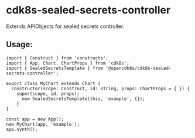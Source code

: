 # cdk8s-sealed-secrets-controller

Extends APIObjects for sealed secrets controller.

## Usage:

```
import { Construct } from 'constructs';
import { App, Chart, ChartProps } from 'cdk8s';
import { SealedSecretsTemplate } from '@opencdk8s/cdk8s-sealed-secrets-controller';

export class MyChart extends Chart {
  constructor(scope: Construct, id: string, props: ChartProps = { }) {
    super(scope, id, props);
      new SealedSecretsTemplate(this, 'example', {});
    }
}

const app = new App();
new MyChart(app, 'example');
app.synth();
```
